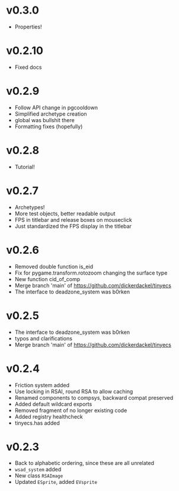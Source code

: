 # v0.3.0

- Properties!

# v0.2.10

- Fixed docs

# v0.2.9
- Follow API change in pgcooldown
- Simplified archetype creation
- global was bullshit there
- Formatting fixes (hopefully)

# v0.2.8
- Tutorial!

# v0.2.7
- Archetypes!
- More test objects, better readable output
- FPS in titlebar and release boxes on mouseclick
- Just standardized the FPS display in the titlebar

# v0.2.6
- Removed double function is_eid
- Fix for pygame.transform.rotozoom changing the surface type
- New function cid_of_comp
- Merge branch 'main' of https://github.com/dickerdackel/tinyecs
- The interface to deadzone_system was b0rken

# v0.2.5
- The interface to deadzone_system was b0rken
- typos and clarifications
- Merge branch 'main' of https://github.com/dickerdackel/tinyecs

# v0.2.4

- Friction system added
- Use locking in RSAI, round RSA to allow caching
- Renamed components to compsys, backward compat preserved
- Added default wildcard exports
- Removed fragment of no longer existing code
- Added registry healthcheck
- tinyecs.has added

# v0.2.3

- Back to alphabetic ordering, since these are all unrelated
- `wsad_system` added
- New class `RSAImage`
- Updated `ESprite`, added `EVsprite`
